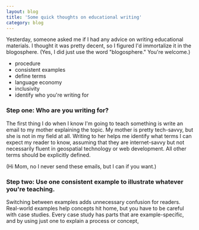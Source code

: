 ```yaml
---
layout: blog
title: 'Some quick thoughts on educational writing'
category: blog
---
```


Yesterday, someone asked me if I had any advice on writing educational materials. I thought it was pretty decent, so I figured I'd immortalize it in the blogosphere. (Yes, I did just use the word "blogosphere." You're welcome.)

- procedure
- consistent examples
- define terms
- language economy
- inclusivity
- identify who you're writing for

### Step one: Who are you writing for?

The first thing I do when I know I'm going to teach something is write an email to my mother explaining the topic. My mother is pretty tech-savvy, but she is not in my field at all. Writing to her helps me identify what terms I can expect my reader to know, assuming that they are internet-savvy but not necessarily fluent in geospatial technology or web development. All other terms should be explicitly defined.

(Hi Mom, no I never send these emails, but I can if you want.)

### Step two: Use one consistent example to illustrate whatever you're teaching.

Switching between examples adds unnecessary confusion for readers. Real-world examples help concepts hit home, but you have to be careful with case studies. Every case study has parts that are example-specific, and by using just one to explain a process or concept, 
